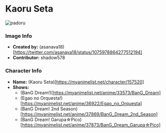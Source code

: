 # Kaoru Seta

![padoru](https://raw.githubusercontent.com/shadow578/Padoru-Padoru/master/Padoru/bang-dream/bang-dream-kaoru-seta.png "Kaoru Seta")

### Image Info
* **Created by:**    (asanava18)[https://twitter.com/asanava18/status/1075978864277512194]
* **Contributor:**   shadow578

### Character Info
* **Name:**   (Kaoru Seta)[https://myanimelist.net/character/157520]
* **Shows:**
  * (BanG Dream!)[https://myanimelist.net/anime/33573/BanG_Dream]
  * (Egao no Orquesta!)[https://myanimelist.net/anime/36922/Egao_no_Orquesta]
  * (BanG Dream! 2nd Season)[https://myanimelist.net/anime/37869/BanG_Dream_2nd_Season]
  * (BanG Dream! Garupa☆Pico)[https://myanimelist.net/anime/37873/BanG_Dream_Garupa☆Pico]
